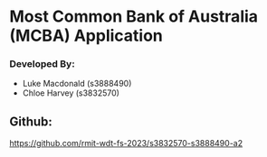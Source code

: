 # Most Common Bank of Australia (MCBA) Application
### Developed By: 
 * Luke Macdonald (s3888490)
 * Chloe Harvey (s3832570)

## Github:
https://github.com/rmit-wdt-fs-2023/s3832570-s3888490-a2
